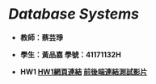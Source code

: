 # ***Database Systems***
* **教師：蔡芸琤**
* **學生：黃品嘉 學號：41171132H**
  

  
* **HW1 [HW1網頁連結](https://huangpinjia.github.io/DB-Repo/Account%20management/templates/index.html "HW1網頁連結") [前後端連結測試影片](https://youtu.be/rnTgi4VpvG8"前後端連結測試")**
